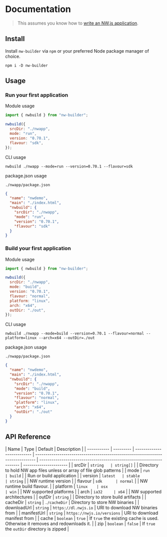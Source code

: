 # Documentation

> This assumes you know how to [write an NW.js application](https://nwjs.readthedocs.io/en/latest/For%20Users/Getting%20Started/).

## Install

Install `nw-builder` via `npm` or your preferred Node package manager of choice.

```shell
npm i -D nw-builder
```

## Usage

### Run your first application

Module usage

```javascript
import { nwbuild } from "nw-builder";

nwbuild({
  srcDir: "./nwapp",
  mode: "run",
  version: "0.70.1",
  flavour: "sdk",
});
```

CLI usage

```shell
nwbuild ./nwapp --mode=run --version=0.70.1 --flavour=sdk
```

package.json usage

`./nwapp/package.json`

```json
{
  "name": "nwdemo",
  "main": "./index.html",
  "nwbuild": {
    "srcDir": "./nwapp",
    "mode": "run",
    "version": "0.70.1",
    "flavour": "sdk"
  }
}
```

### Build your first application

Module usage

```javascript
import { nwbuild } from "nw-builder";

nwbuild({
  srcDir: "./nwapp",
  mode: "build",
  version: "0.70.1",
  flavour: "normal",
  platform: "linux",
  arch: "x64",
  outDir: "./out",
});
```

CLI usage

```shell
nwbuild ./nwapp --mode=build --version=0.70.1 --flavour=normal --platform=linux --arch=x64 --outDir=./out
```

package.json usage

`./nwapp/package.json`

```json
{
  "name": "nwdemo",
  "main": "./index.html",
  "nwbuild": {
    "srcDir": "./nwapp",
    "mode": "build",
    "version": "0.70.1",
    "flavour": "normal",
    "platform": "linux",
    "arch": "x64",
    "outDir": "./out"
  }
}
```

## API Reference

| Name        | Type      | Default                    | Description                                                                    |
| ----------- | --------- | -------------------------- | ------------------------------------------------------------------------------ | -------------------------------------------------------------------- | ---------------------- |
| srcDir      | `string   | string[]`                  |                                                                                | Directory to hold NW app files unless or array of file glob patterns |
| mode        | `run      | build`                     |                                                                                | Run or build application                                             |
| version     | `latest   | stable                     | string`                                                                        |                                                                      | NW runtime version     |
| flavour     | `sdk      | normal`                    |                                                                                | NW runtime build flavour.                                            |
| platform    | `linux    | osx                        | win`                                                                           |                                                                      | NW supported platforms |
| arch        | `ia32     | x64`                       |                                                                                | NW supported architectures                                           |
| outDir      | `string`  |                            | Directory to store build artifacts                                             |
| cacheDir    | `string`  | `./cacheDir`               | Directory to store NW binaries                                                 |
| downloadUrl | `string`  | `https://dl.nwjs.io`       | URI to download NW binaries from                                               |
| manifestUrl | `string`  | `https://nwjs.io/versions` | URI to download manifest from                                                  |
| cache       | `boolean` | `true`                     | If `true` the existing cache is used. Otherwise it removes and redownloads it. |
| zip         | `boolean` | `false`                    | If `true` the `outDir` directory is zipped                                     |

